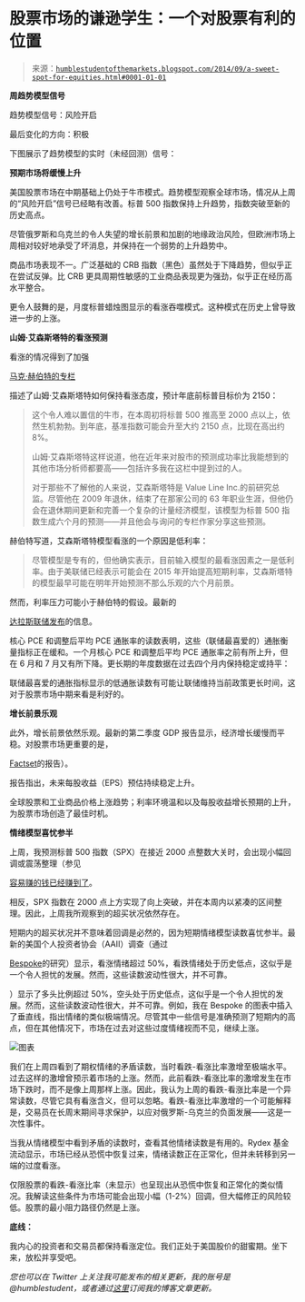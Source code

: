 <!--yml

类别：未分类

日期：2024-05-18 03:34:15

-->

# 股票市场的谦逊学生：一个对股票有利的位置

> 来源：[`humblestudentofthemarkets.blogspot.com/2014/09/a-sweet-spot-for-equities.html#0001-01-01`](https://humblestudentofthemarkets.blogspot.com/2014/09/a-sweet-spot-for-equities.html#0001-01-01)

**周趋势模型信号**

趋势模型信号：风险开启

最后变化的方向：积极

下图展示了趋势模型的实时（未经回测）信号：

**预期市场将缓慢上升**

美国股票市场在中期基础上仍处于牛市模式。趋势模型观察全球市场，情况从上周的“风险开启”信号已经略有改善。标普 500 指数保持上升趋势，指数突破至新的历史高点。

尽管俄罗斯和乌克兰的令人失望的增长前景和加剧的地缘政治风险，但欧洲市场上周相对较好地承受了坏消息，并保持在一个弱势的上升趋势中。

商品市场表现不一。广泛基础的 CRB 指数（黑色）虽然处于下降趋势，但似乎正在尝试反弹。比 CRB 更具周期性敏感的工业商品表现更为强劲，似乎正在经历高水平整合。

更令人鼓舞的是，月度标普蜡烛图显示的看涨吞噬模式。这种模式在历史上曾导致进一步的上涨。

**山姆·艾森斯塔特的看涨预测**

看涨的情况得到了加强

[马克·赫伯特的专栏](http://www.marketwatch.com/story/get-ready-for-sp-500-at-2150-top-market-timer-says-2014-08-27)

描述了山姆·艾森斯塔特如何保持看涨态度，预计年底前标普目标价为 2150：

> 这个令人难以置信的牛市，在本周初将标普 500 推高至 2000 点以上，依然生机勃勃。到年底，基准指数可能会升至大约 2150 点，比现在高出约 8%。
> 
> 山姆·艾森斯塔特这样说道，他在近年来对股市的预测成功率比我能想到的其他市场分析师都要高——包括许多我在这栏中提到过的人。
> 
> 对于那些不了解他的人来说，艾森斯塔特是 Value Line Inc.的前研究总监。尽管他在 2009 年退休，结束了在那家公司的 63 年职业生涯，但他仍会在退休期间更新和完善一个复杂的计量经济模型，该模型为标普 500 指数生成六个月的预测——并且他会与询问的专栏作家分享这些预测。

赫伯特写道，艾森斯塔特模型看涨的一个原因是低利率：

> 尽管模型是专有的，但他确实表示，目前输入模型的最看涨因素之一是低利率。由于美联储已经表示可能会在 2015 年开始提高短期利率，艾森斯塔特的模型最早可能在明年开始预测不那么乐观的六个月前景。

然而，利率压力可能小于赫伯特的假设。最新的

[达拉斯联储发布](http://www.dallasfed.org/research/pce/index.cfm)的信息。

核心 PCE 和调整后平均 PCE 通胀率的读数表明，这些（联储最喜爱的）通胀衡量指标正在缓和。一个月核心 PCE 和调整后平均 PCE 通胀率之前有所上升，但在 6 月和 7 月又有所下降。更长期的年度数据在过去四个月内保持稳定或持平：

联储最喜爱的通胀指标显示的低通胀读数有可能让联储维持当前政策更长时间，这对于股票市场中期来看是利好的。

**增长前景乐观**

此外，增长前景依然乐观。最新的第二季度 GDP 报告显示，经济增长缓慢而平稳。对股票市场更重要的是，

[Factset](http://www.factset.com/insight/2014/8/earningsinsight_8.29.14#.VAJVxLl0zPZ)的报告）。

报告指出，未来每股收益（EPS）预估持续稳定上升。

全球股票和工业商品价格上涨趋势；利率环境温和以及每股收益增长预期的上升，为股票市场创造了最佳时机。

**情绪模型喜忧参半**

上周，我预测标普 500 指数（SPX）在接近 2000 点整数大关时，会出现小幅回调或震荡整理（参见

[容易赚的钱已经赚到了](http://humblestudentofthemarkets.blogspot.com/2014/08/the-easy-money-has-been-made.html)。

相反，SPX 指数在 2000 点上方实现了向上突破，并在本周内以紧凑的区间整理。因此，上周我所观察到的超买状况依然存在。

短期内的超买状况并不意味着回调是必然的，因为短期情绪模型读数喜忧参半。最新的美国个人投资者协会（AAII）调查（通过

[Bespoke](http://www.bespokeinvest.com/thinkbig/2014/8/28/bullish-sentiment-above-50.html)的研究）显示，看涨情绪超过 50%，看跌情绪处于历史低点，这似乎是一个令人担忧的发展。然而，这些读数波动性很大，并不可靠。

）显示了多头比例超过 50%，空头处于历史低点，这似乎是一个令人担忧的发展。然而，这些读数波动性很大，并不可靠。例如，我在 Bespoke 的图表中插入了垂直线，指出情绪的类似极端情况。尽管其中一些信号是准确预测了短期内的高点，但在其他情况下，市场在过去对这些过度情绪视而不见，继续上涨。

![图表](https://blogger.googleusercontent.com/img/b/R29vZ2xl/AVvXsEjSvfm5rn8xuIMkI6lQfiy7fGO-tWW9NAeTtavbz8XtWm1Ck40gUM5Sc1ltwa0iadWT_AUKfpcPAnHjkmGblJeiL3p2nog6oEGhslVDQy-jTdsxBXiuXoF8dUNv0lmfaEd28nkLMESzGww/s1600/aaiibullbear.png)

我们在上周四看到了期权情绪的矛盾读数，当时看跌-看涨比率激增至极端水平。过去这样的激增曾预示着市场的上涨。然而，此前看跌-看涨比率的激增发生在市场下跌时，而不是像上周那样上涨。因此，我认为上周的看跌-看涨比率是一个异常读数，尽管它具有看涨含义，但可以忽略。看跌-看涨比率激增的一个可能解释是，交易员在长周末期间寻求保护，以应对俄罗斯-乌克兰的负面发展——这是一次性事件。

当我从情绪模型中看到矛盾的读数时，查看其他情绪读数是有用的。Rydex 基金流动显示，市场已经从恐慌中恢复过来，情绪读数正在正常化，但并未转移到另一端的过度看涨。

仅限股票的看跌-看涨比率（未显示）也呈现出从恐慌中恢复和正常化的类似情况。我解读这些条件为市场可能会出现小幅（1-2%）回调，但大幅修正的风险较低。股票的最小阻力路径仍然是上涨。

**底线：**

我内心的投资者和交易员都保持看涨定位。我们正处于美国股价的甜蜜期。坐下来，放松并享受吧。

*您也可以在 Twitter 上关注我可能发布的相关更新，我的账号是@humblestudent，或者通过[这里](http://www.feedburner.com/fb/a/emailverifySubmit?feedId=2701205&loc=en_US)订阅我的博客文章更新。*
